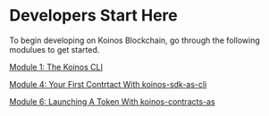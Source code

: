 # Developers Start Here

To begin developing on Koinos Blockchain, go through the following modulues to get started.

[Module 1: The Koinos CLI](/M1/1_introduction)

[Module 4: Your First Contrtact With koinos-sdk-as-cli](/M4/1_introduction)

[Module 6: Launching A Token With koinos-contracts-as](/M6/1_introduction)